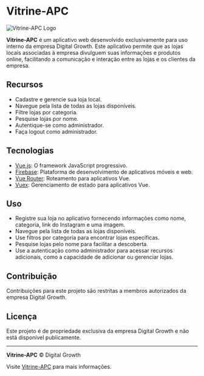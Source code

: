 # Vitrine-APC

![Vitrine-APC Logo](https://cdn.greatpages.com.br/www.digitalgrowth.marketing/1695555880/imagens/desktop/5031532.png)

**Vitrine-APC** é um aplicativo web desenvolvido exclusivamente para uso interno da empresa Digital Growth. Este aplicativo permite que as lojas locais associadas à empresa divulguem suas informações e produtos online, facilitando a comunicação e interação entre as lojas e os clientes da empresa.

## Recursos

- Cadastre e gerencie sua loja local.
- Navegue pela lista de todas as lojas disponíveis.
- Filtre lojas por categoria.
- Pesquise lojas por nome.
- Autentique-se como administrador.
- Faça logout como administrador.

## Tecnologias

- [Vue.js](https://vuejs.org/): O framework JavaScript progressivo.
- [Firebase](https://firebase.google.com/): Plataforma de desenvolvimento de aplicativos móveis e web.
- [Vue Router](https://router.vuejs.org/): Roteamento para aplicativos Vue.
- [Vuex](https://vuex.vuejs.org/): Gerenciamento de estado para aplicativos Vue.

## Uso

- Registre sua loja no aplicativo fornecendo informações como nome, categoria, link do Instagram e uma imagem.
- Navegue pela lista de todas as lojas disponíveis.
- Use filtros por categoria para encontrar lojas específicas.
- Pesquise lojas pelo nome para facilitar a descoberta.
- Use a autenticação como administrador para acessar recursos adicionais, como a capacidade de adicionar ou gerenciar lojas.

## Contribuição

Contribuições para este projeto são restritas a membros autorizados da empresa Digital Growth.

## Licença

Este projeto é de propriedade exclusiva da empresa Digital Growth e não está disponível publicamente.

---

**Vitrine-APC** &copy; Digital Growth

Visite [Vitrine-APC](link_para_seu_app) para mais informações.
